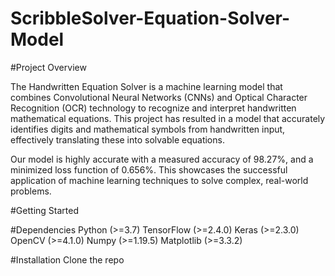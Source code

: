 # ScribbleSolver-Equation-Solver-Model

#Project Overview

The Handwritten Equation Solver is a machine learning model that combines Convolutional Neural Networks (CNNs) and Optical Character Recognition (OCR) technology to recognize and interpret handwritten mathematical equations. This project has resulted in a model that accurately identifies digits and mathematical symbols from handwritten input, effectively translating these into solvable equations.

Our model is highly accurate with a measured accuracy of 98.27%, and a minimized loss function of 0.656%. This showcases the successful application of machine learning techniques to solve complex, real-world problems.

#Getting Started

#Dependencies
Python (>=3.7)
TensorFlow (>=2.4.0)
Keras (>=2.3.0)
OpenCV (>=4.1.0)
Numpy (>=1.19.5)
Matplotlib (>=3.3.2)

#Installation
Clone the repo
